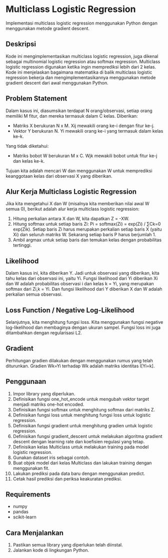 # Multiclass Logistic Regression

Implementasi multiclass logistic regression menggunakan Python dengan menggunakan metode gradient descent.

## Deskripsi

Kode ini mengimplementasikan multiclass logistic regression, juga dikenal sebagai multinomial logistic regression atau softmax regression. Multiclass logistic regression digunakan ketika ingin memprediksi lebih dari 2 kelas. Kode ini menjelaskan bagaimana matematika di balik multiclass logistic regression bekerja dan mengimplementasikannya menggunakan metode gradient descent dari awal menggunakan Python.

## Problem Statement

Dalam kasus ini, diasumsikan terdapat N orang/observasi, setiap orang memiliki M fitur, dan mereka termasuk dalam C kelas. Diberikan:

- Matriks X berukuran N x M. Xij mewakili orang ke-i dengan fitur ke-j.
- Vektor Y berukuran N. Yi mewakili orang ke-i yang termasuk dalam kelas ke-k.

Yang tidak diketahui:

- Matriks bobot W berukuran M x C. Wjk mewakili bobot untuk fitur ke-j dan kelas ke-k.

Tujuan kita adalah mencari W dan menggunakan W untuk memprediksi keanggotaan kelas dari observasi X yang diberikan.

## Alur Kerja Multiclass Logistic Regression

Jika kita mengetahui X dan W (misalnya kita memberikan nilai awal W semua 0), berikut adalah alur kerja multiclass logistic regression:

1. Hitung perkalian antara X dan W, kita dapatkan Z = -XW.
2. Hitung softmax untuk setiap baris Zi: Pi = softmax(Zi) = exp(Zi) / ∑Ck=0 exp(Zik). Setiap baris Zi harus merupakan perkalian setiap baris X (yaitu Xi) dan seluruh matriks W. Sekarang setiap baris P harus berjumlah 1.
3. Ambil argmax untuk setiap baris dan temukan kelas dengan probabilitas tertinggi.

## Likelihood

Dalam kasus ini, kita diberikan Y. Jadi untuk observasi yang diberikan, kita tahu kelas dari observasi ini, yaitu Yi. Fungsi likelihood dari Yi diberikan Xi dan W adalah probabilitas observasi i dan kelas k = Yi, yang merupakan softmax dari Zi,k = Yi. Dan fungsi likelihood dari Y diberikan X dan W adalah perkalian semua observasi. 

## Loss Function / Negative Log-Likelihood

Selanjutnya, kita menghitung fungsi loss. Kita menggunakan fungsi negative log-likelihood dan membaginya dengan ukuran sampel. Fungsi loss ini juga ditambahkan dengan regularisasi L2. 

## Gradient

Perhitungan gradien dilakukan dengan menggunakan rumus yang telah diturunkan. Gradien Wk=Yi terhadap Wk adalah matriks identitas I[Yi=k]. 

## Penggunaan

1. Impor library yang diperlukan.
2. Definisikan fungsi one_hot_encode untuk mengubah vektor target menjadi matriks one-hot encoded.
3. Definisikan fungsi softmax untuk menghitung softmax dari matriks Z.
4. Definisikan fungsi loss untuk menghitung fungsi loss untuk logistic regression.
5. Definisikan fungsi gradient untuk menghitung gradien untuk logistic regression.
6. Definisikan fungsi gradient_descent untuk melakukan algoritma gradient descent dengan learning rate dan koefisien regulasi yang tetap.
7. Definisikan kelas Multiclass untuk melakukan training pada model logistic regression.
8. Gunakan dataset iris sebagai contoh.
9. Buat objek model dari kelas Multiclass dan lakukan training dengan menggunakan fit.
10. Lakukan prediksi pada data baru dengan menggunakan predict.
11. Cetak hasil prediksi dan periksa keakuratan prediksi.

## Requirements

- numpy
- pandas
- scikit-learn

## Cara Menjalankan

1. Pastikan semua library yang diperlukan telah diinstal.
2. Jalankan kode di lingkungan Python.
